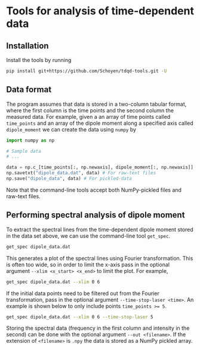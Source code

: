 # Tools for analysis of time-dependent data

## Installation
Install the tools by running
```bash
pip install git+https://github.com/Schoyen/tdqd-tools.git -U
```

## Data format
The program assumes that data is stored in a two-column tabular format, where the first column is the time points and the second column the measured data. For example, given a an array of time points called `time_points` and an array of the dipole moment along a specified axis called `dipole_moment` we can create the data using `numpy` by
```python
import numpy as np

# Sample data
# ...

data = np.c_[time_points[:, np.newaxis], dipole_moment[:, np.newaxis]]
np.savetxt("dipole_data.dat", data) # For raw-text files
np.save("dipole_data", data) # For pickled-data
```
Note that the command-line tools accept both NumPy-pickled files and raw-text files.

## Performing spectral analysis of dipole moment
To extract the spectral lines from the time-dependent dipole moment stored in the data set above, we can use the command-line tool `get_spec`.
```bash
get_spec dipole_data.dat
```
This generates a plot of the spectral lines using Fourier transformation. This is often too wide, so in order to limit the x-axis pass in the optional argument `--xlim <x_start> <x_end>` to limit the plot. For example,
```bash
get_spec dipole_data.dat --xlim 0 6
```
If the initial data points need to be filtered out from the Fourier transformation, pass in the optional argument `--time-stop-laser <time>`. An example is shown below to only include points `time_points >= 5`.
```bash
get_spec dipole_data.dat --xlim 0 6 --time-stop-laser 5
```
Storing the spectral data (frequency in the first column and intensity in the second) can be done with the optional argument `--out <filename>`. If the extension of `<filename>` is `.npy` the data is stored as a NumPy pickled array.

